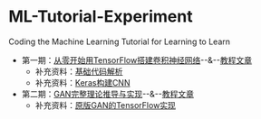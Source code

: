 # ML-Tutorial-Experiment
Coding the Machine Learning Tutorial for Learning to Learn

- 第一期：[从零开始用TensorFlow搭建卷积神经网络](https://github.com/jiqizhixin/ML-Tutorial-Experiment/blob/master/Experiments/tf_CNN_Tutorial.ipynb)--&--[教程文章](https://www.jiqizhixin.com/articles/2017-08-29-14)
  -  补充资料：[基础代码解析](https://github.com/jiqizhixin/ML-Tutorial-Experiment/blob/master/Experiments/tf_trial_1.ipynb)
  -  补充资料：[Keras构建CNN](https://github.com/jiqizhixin/ML-Tutorial-Experiment/blob/master/Experiments/tf_Keras_CNN.ipynb)
- 第二期：[GAN完整理论推导与实现](https://github.com/jiqizhixin/ML-Tutorial-Experiment/blob/master/Experiments/Keras_GAN.ipynb)--&--[教程文章](https://www.jiqizhixin.com/articles/2017-10-1-1)
  -  补充资料：[原版GAN的TensorFlow实现](https://github.com/jiqizhixin/ML-Tutorial-Experiment/blob/master/Experiments/tf_GAN.ipynb)
  
